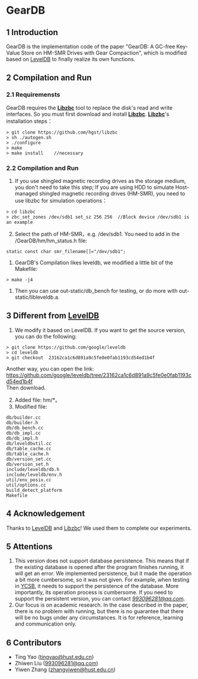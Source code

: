 # GearDB
## 1 Introduction
GearDB is the implementation code of the paper "GearDB: A GC-free Key-Value Store on HM-SMR Drives with Gear Compaction", which is modified based on [LevelDB](https://github.com/google/leveldb) to finally realize its own functions.


## 2 Compilation and Run
### 2.1 Requiremensts
GearDB requires the [**Libzbc**](https://github.com/hgst/libzbc) tool to replace the disk's read and write interfaces. So you must first download and install [**Libzbc**](https://github.com/hgst/libzbc). [**Libzbc**](https://github.com/hgst/libzbc)'s installation steps：
```
> git clone https://github.com/hgst/libzbc  
> sh ./autogen.sh
> ./configure
> make
> make install    //necessary
```

### 2.2 Compilation and Run 
1. If you use shingled magnetic recording drives as the storage medium, you don't need to take this step; If you are using HDD to simulate Host-managed shingled magnetic recording drives (HM-SMR), you need to use libzbc for simulation operations：  
```
> cd libzbc
> zbc_set_zones /dev/sdb1 set_sz 256 256  //Block device /dev/sdb1 is an example
```
2. Select the path of HM-SMR，e.g. /dev/sdb1. You need to add in the /GearDB/hm/hm_status.h file:
```
static const char smr_filename[]="/dev/sdb1";
```
1. GearDB's Compilation likes leveldb, we modified a little bit of the Makefile:
```
> make -j4
```
1. Then you can use out-static/db_bench for testing, or do more with  out-static/libleveldb.a.

## 3 Different from [LevelDB](https://github.com/google/leveldb)
1. We modify it based on LevelDB. If you want to get the source version, you can do the following:
```
> git clone https://github.com/google/leveldb
> cd leveldb
> git checkout  23162ca1c6d891a9c5fe0e0fab1193cd54ed1b4f
```
Another way, you can open the link: <https://github.com/google/leveldb/tree/23162ca1c6d891a9c5fe0e0fab1193cd54ed1b4f>  
Then download. 

2. Added file: hm/*。
3. Modified file:  
```
db/builder.cc
db/builder.h
db/db_bench.cc
db/db_impl.cc
db/db_impl.h
db/leveldbutil.cc
db/table_cache.cc
db/table_cache.h
db/version_set.cc
db/version_set.h
include/leveldb/db.h
include/leveldb/env.h
util/env_posix.cc
util/options.cc
build_detect_platform
Makefile
```
## 4 Acknowledgement
Thanks to [LevelDB](https://github.com/google/leveldb) and [Libzbc](https://github.com/hgst/libzbc)! We used them to complete our experiments.
## 5 Attentions
1. This version does not support database persistence. This means that if the existing database is opened after the program finishes running, it will get an error. We implemented persistence, but it made the operation a bit more cumbersome, so it was not given. For example, when testing in [YCSB](https://github.com/brianfrankcooper/YCSB.git), it needs to support the persistence of the database. More importantly, its operation process is cumbersome. If you need to support the persistent version, you can contact *993096281@qq.com*.
2. Our focus is on academic research. In the case described in the paper, there is no problem with running, but there is no guarantee that there will be no bugs under any circumstances. It is for reference, learning and communication only.
## 6 Contributors
- Ting Yao (tingyao@hust.edu.cn)
- Zhiwen Liu (993096281@qq.com)
- Yiwen Zhang (zhangyiwen@hust.edu.cn)